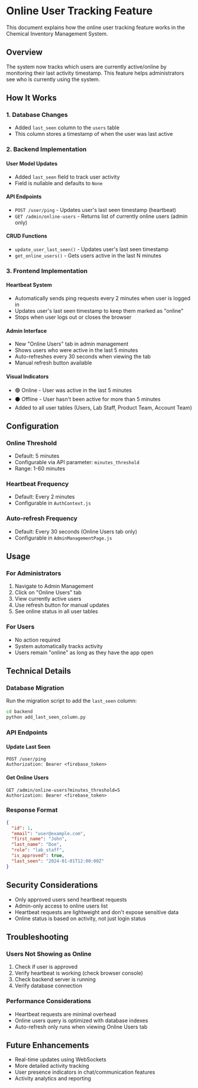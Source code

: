 # Online User Tracking Feature

This document explains how the online user tracking feature works in the Chemical Inventory Management System.

## Overview

The system now tracks which users are currently active/online by monitoring their last activity timestamp. This feature helps administrators see who is currently using the system.

## How It Works

### 1. Database Changes
- Added `last_seen` column to the `users` table
- This column stores a timestamp of when the user was last active

### 2. Backend Implementation

#### User Model Updates
- Added `last_seen` field to track user activity
- Field is nullable and defaults to `None`

#### API Endpoints
- `POST /user/ping` - Updates user's last seen timestamp (heartbeat)
- `GET /admin/online-users` - Returns list of currently online users (admin only)

#### CRUD Functions
- `update_user_last_seen()` - Updates user's last seen timestamp
- `get_online_users()` - Gets users active in the last N minutes

### 3. Frontend Implementation

#### Heartbeat System
- Automatically sends ping requests every 2 minutes when user is logged in
- Updates user's last seen timestamp to keep them marked as "online"
- Stops when user logs out or closes the browser

#### Admin Interface
- New "Online Users" tab in admin management
- Shows users who were active in the last 5 minutes
- Auto-refreshes every 30 seconds when viewing the tab
- Manual refresh button available

#### Visual Indicators
- 🟢 Online - User was active in the last 5 minutes
- ⚫ Offline - User hasn't been active for more than 5 minutes
- Added to all user tables (Users, Lab Staff, Product Team, Account Team)

## Configuration

### Online Threshold
- Default: 5 minutes
- Configurable via API parameter: `minutes_threshold`
- Range: 1-60 minutes

### Heartbeat Frequency
- Default: Every 2 minutes
- Configurable in `AuthContext.js`

### Auto-refresh Frequency
- Default: Every 30 seconds (Online Users tab only)
- Configurable in `AdminManagementPage.js`

## Usage

### For Administrators
1. Navigate to Admin Management
2. Click on "Online Users" tab
3. View currently active users
4. Use refresh button for manual updates
5. See online status in all user tables

### For Users
- No action required
- System automatically tracks activity
- Users remain "online" as long as they have the app open

## Technical Details

### Database Migration
Run the migration script to add the `last_seen` column:
```bash
cd backend
python add_last_seen_column.py
```

### API Endpoints

#### Update Last Seen
```http
POST /user/ping
Authorization: Bearer <firebase_token>
```

#### Get Online Users
```http
GET /admin/online-users?minutes_threshold=5
Authorization: Bearer <firebase_token>
```

### Response Format
```json
{
  "id": 1,
  "email": "user@example.com",
  "first_name": "John",
  "last_name": "Doe",
  "role": "lab_staff",
  "is_approved": true,
  "last_seen": "2024-01-01T12:00:00Z"
}
```

## Security Considerations

- Only approved users send heartbeat requests
- Admin-only access to online users list
- Heartbeat requests are lightweight and don't expose sensitive data
- Online status is based on activity, not just login status

## Troubleshooting

### Users Not Showing as Online
1. Check if user is approved
2. Verify heartbeat is working (check browser console)
3. Check backend server is running
4. Verify database connection

### Performance Considerations
- Heartbeat requests are minimal overhead
- Online users query is optimized with database indexes
- Auto-refresh only runs when viewing Online Users tab

## Future Enhancements

- Real-time updates using WebSockets
- More detailed activity tracking
- User presence indicators in chat/communication features
- Activity analytics and reporting 